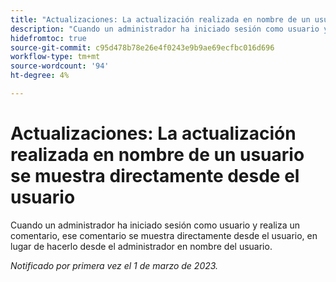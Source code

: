 ```yaml
---
title: "Actualizaciones: La actualización realizada en nombre de un usuario se muestra directamente desde el usuario"
description: "Cuando un administrador ha iniciado sesión como usuario y realiza un comentario, ese comentario se muestra directamente desde el usuario, en lugar de hacerlo desde el administrador en nombre del usuario."
hidefromtoc: true
source-git-commit: c95d478b78e26e4f0243e9b9ae69ecfbc016d696
workflow-type: tm+mt
source-wordcount: '94'
ht-degree: 4%

---
```



# Actualizaciones: La actualización realizada en nombre de un usuario se muestra directamente desde el usuario

Cuando un administrador ha iniciado sesión como usuario y realiza un comentario, ese comentario se muestra directamente desde el usuario, en lugar de hacerlo desde el administrador en nombre del usuario.

_Notificado por primera vez el 1 de marzo de 2023._

